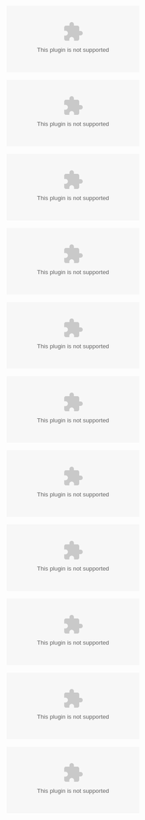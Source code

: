 ![](figures/1-trials-by-year.eps)

![](figures/2-trials-by-year-biomarker.eps)

![](figures/3-trials-by-role.eps)

![](figures/4-trials-by-year-role.eps)

![](figures/5-trials-by-type.eps)

![](figures/6-trials-by-year-type.eps)

![](figures/7-trials-by-year-usa.eps)

![](figures/8-trials-by-year-nih.eps)

![](figures/10-trials-by-year-nih-without-biomarker.eps)

![](figures/9-trials-by-year-nih-with-biomarker.eps)

![](figures/11-nih-funding-by-biomarker.eps)
